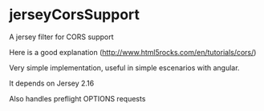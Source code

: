 # jerseyCorsSupport
A jersey filter for CORS support

Here is a good explanation (http://www.html5rocks.com/en/tutorials/cors/)

Very simple implementation, useful in simple escenarios with angular.

It depends on Jersey 2.16

Also handles preflight OPTIONS requests
